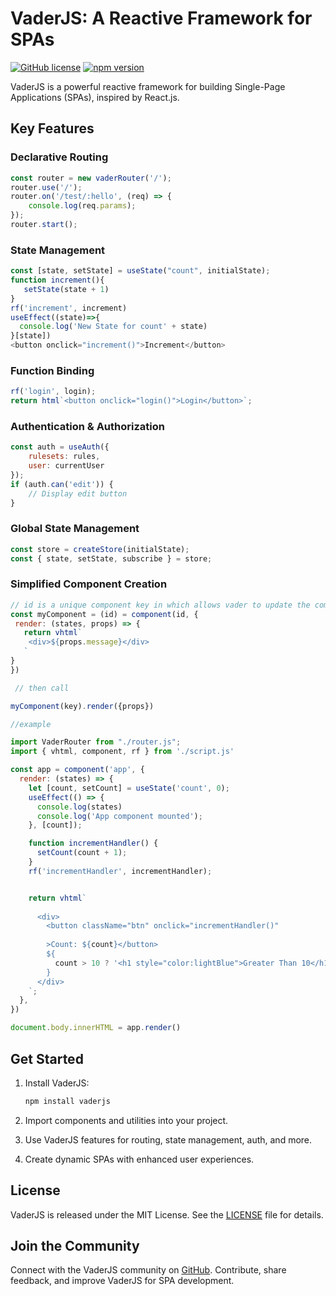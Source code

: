 # VaderJS: A Reactive Framework for SPAs

[![GitHub license](https://img.shields.io/badge/license-MIT-blue.svg)](https://github.com/Postr-Inc/Vader.js/blob/main/LICENSE) [![npm version](https://img.shields.io/npm/v/vaderjs.svg?style=flat)](https://www.npmjs.com/package/vaderjs) 

VaderJS is a powerful reactive framework for building Single-Page Applications (SPAs), inspired by React.js.

## Key Features

### Declarative Routing

```javascript
const router = new vaderRouter('/');
router.use('/');
router.on('/test/:hello', (req) => {
    console.log(req.params);
});
router.start();
```

### State Management

```javascript
const [state, setState] = useState("count", initialState);
function increment(){
   setState(state + 1)
}
rf('increment', increment)
useEffect((state)=>{
  console.log('New State for count' + state)
}[state])
<button onclick="increment()">Increment</button>
```

### Function Binding

```javascript
rf('login', login);
return html`<button onclick="login()">Login</button>`;
```

### Authentication & Authorization

```javascript
const auth = useAuth({
    rulesets: rules,
    user: currentUser
});
if (auth.can('edit')) {
    // Display edit button
}
```

### Global State Management

```javascript
const store = createStore(initialState);
const { state, setState, subscribe } = store;
```

### Simplified Component Creation

```javascript
// id is a unique component key in which allows vader to update the component state!
const myComponent = (id) = component(id, {
 render: (states, props) => {
   return vhtml`
    <div>${props.message}</div>
   `
}
})

 // then call

myComponent(key).render({props})

//example

import VaderRouter from "./router.js";
import { vhtml, component, rf } from './script.js'

const app = component('app', {
  render: (states) => {
    let [count, setCount] = useState('count', 0);
    useEffect(() => {
      console.log(states)
      console.log('App component mounted');
    }, [count]);

    function incrementHandler() {
      setCount(count + 1);
    }
    rf('incrementHandler', incrementHandler);


    return vhtml`
     
      <div>
        <button className="btn" onclick="incrementHandler()"
        
        >Count: ${count}</button>
        ${
          count > 10 ? '<h1 style="color:lightBlue">Greater Than 10</h1>' : 'Less than 10'
        }
      </div>
    `;
  },
})

document.body.innerHTML = app.render()
```

## Get Started

1. Install VaderJS:
   ```sh
   npm install vaderjs
   ```

2. Import components and utilities into your project.

3. Use VaderJS features for routing, state management, auth, and more.

4. Create dynamic SPAs with enhanced user experiences.

## License

VaderJS is released under the MIT License. See the [LICENSE](https://github.com/Postr-Inc/Vader.js/blob/main/LICENSE) file for details.

## Join the Community

Connect with the VaderJS community on [GitHub](https://github.com/Postr-Inc/Vader.js). Contribute, share feedback, and improve VaderJS for SPA development.
